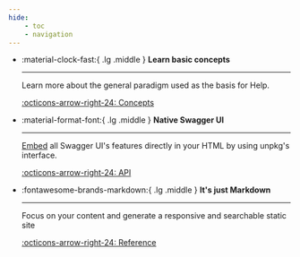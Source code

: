 ```yaml
---
hide:
    - toc
    - navigation
---
```


<div class="grid cards" markdown>

-   :material-clock-fast:{ .lg .middle } __Learn basic concepts__

    ---

    Learn more about the general paradigm used as the basis for Help.

    [:octicons-arrow-right-24: Concepts](./en/Concepts/Diataxis/Diataxis.md)

-   :material-format-font:{ .lg .middle } __Native Swagger UI__

    ---

    [Embed](https://swagger.io/docs/open-source-tools/swagger-ui/usage/installation/) all Swagger UI's features directly in your HTML by using unpkg's interface.

    [:octicons-arrow-right-24: API](./en/API/Swagger%20Petstore%20Sample/Swagger%20Petstore%20Sample.md)

-   :fontawesome-brands-markdown:{ .lg .middle } __It's just Markdown__

    ---

    Focus on your content and generate a responsive and searchable static site

    [:octicons-arrow-right-24: Reference](./en/Reference/Basic%20markdown%20syntax/Basic%20markdown%20syntax.md)

</div>